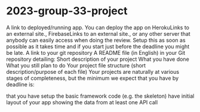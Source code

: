 # 2023-group-33-project

A link to deployed/running app. You can deploy the app on HerokuLinks to an external site., FirebaseLinks to an external site., or any other server that anybody can easily access when doing the review. Setup this as soon as possible as it takes time and if you start just before the deadline you might be late.
A link to your git repository
A README file (in English) in your Git repository detailing:
Short description of your project
What you have done
What you still plan to do
Your project file structure (short description/purpose of each file)
Your projects are naturally at various stages of completeness, but the minimum we expect that you have by deadline is:

that you have setup the basic framework code (e.g. the skeleton)
have initial layout of your app
showing the data from at least one API call
